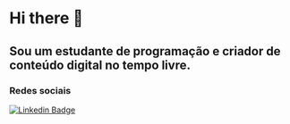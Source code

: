 <h1>Hi there 👋 </h1>

<h2>Sou um estudante de programação e criador de conteúdo digital no tempo livre.</h2>

<h3>Redes sociais</h3>

[![Linkedin Badge](https://img.shields.io/badge/-LinkedIn-blue?style=flat-square&logo=Linkedin&logoColor=white&link=https://www.linkedin.com/in/MatheusRothstein/)](https://www.linkedin.com/in/MatheusRothstein/)
